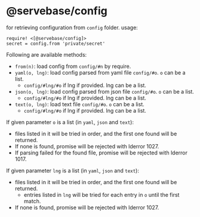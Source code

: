 # @servebase/config

for retrieving configuration from `config` folder. usage:

    require! <[@servebase/config]>
    secret = config.from 'private/secret'


Following are available methods:

 - `from(n)`: load config from `config/#n` by require.
 - `yaml(o, lng)`: load config parsed from yaml file `config/#o`. `o` can be a list.
   - `config/#lng/#o` if lng if provided. lng can be a list.
 - `json(o, lng)`: load config parsed from json file `config/#o`. `o` can be a list.
   - `config/#lng/#o` if lng if provided. lng can be a list.
 - `text(o, lng)`: load text file `config/#o`. `o` can be a list.
   - `config/#lng/#o` if lng if provided. lng can be a list.

If given parameter `o` is a list (in `yaml`, `json` and `text`):
 - files listed in it will be tried in order, and the first one found will be returned.
 - If none is found, promise will be rejected with lderror 1027.
 - If parsing failed for the found file, promise will be rejected with lderror 1017.

If given parameter `lng` is a list (in `yaml`, `json` and `text`):
 - files listed in it will be tried in order, and the first one found will be returned.
   - entries listed in `lng` will be tried for each entry in `o` until the first match.
 - If none is found, promise will be rejected with lderror 1027.
